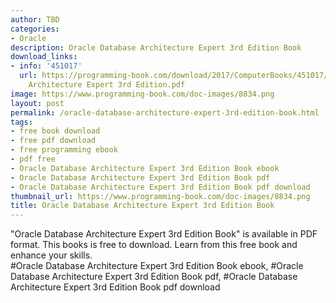 ```yaml
---
author: TBD
categories:
- Oracle
description: Oracle Database Architecture Expert 3rd Edition Book
download_links:
- info: '451017'
  url: https://programming-book.com/download/2017/ComputerBooks/451017/Oracle Database
    Architecture Expert 3rd Edition.pdf
image: https://www.programming-book.com/doc-images/8834.png
layout: post
permalink: /oracle-database-architecture-expert-3rd-edition-book.html
tags:
- free book download
- free pdf download
- free programming ebook
- pdf free
- Oracle Database Architecture Expert 3rd Edition Book ebook
- Oracle Database Architecture Expert 3rd Edition Book pdf
- Oracle Database Architecture Expert 3rd Edition Book pdf download
thumbnail_url: https://www.programming-book.com/doc-images/8834.png
title: Oracle Database Architecture Expert 3rd Edition Book
---
```


 
<div class="item-desc text-justify">
  "Oracle Database Architecture Expert 3rd Edition Book" is available in PDF format. This books is free to download. Learn from this free book and enhance your skills.
  <br>
  #Oracle Database Architecture Expert 3rd Edition Book ebook, #Oracle Database Architecture Expert 3rd Edition Book pdf, #Oracle Database Architecture Expert 3rd Edition Book pdf download
</div>